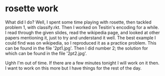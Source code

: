 # rosette work

What did I do? Well, I spent some time playing with rosette, then tackled problem 1, with classify.rkt. Then I worked on Tesitin's encoding for a while. I read through the given slides, read the wikipedia page, and looked at other papers mentioning it, just to try and understand it well. The best example I could find was on wikipedia, so I reproduced it as a practice problem. This can be found in the file '2pt1.jpg'. Then I did number 2; the solution for which can be found in the file '2pt2.jpg'.

Ughh I'm out of time. If there are a few minutes tonight I will work on it then. I want to work on this more but I have things for the rest of the day.




